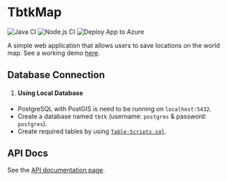 # TbtkMap
![Java CI](https://github.com/eneskacan/TbtkMap/actions/workflows/java.yml/badge.svg)
![Node.js CI](https://github.com/eneskacan/TbtkMap/actions/workflows/node.yml/badge.svg)
![Deploy App to Azure](https://github.com/eneskacan/TbtkMap/actions/workflows/deploy.yml/badge.svg)

A simple web application that allows users to save locations on the world map. See a working demo [here](https://tbtkmap.azurewebsites.net/).

## Database Connection

1. #### Using Local Database
- PostgreSQL with PostGIS is need to be running on `localhost:5432`.
- Create a database named `tbtk` (username: `postgres` & password: `postgres`).
- Create required tables by using [`Table-Scripts.sql`](Database/Table-Scripts.sql).


## API Docs

See the [API documentation page](https://tbtkmap.azurewebsites.net/swagger-ui/#/).